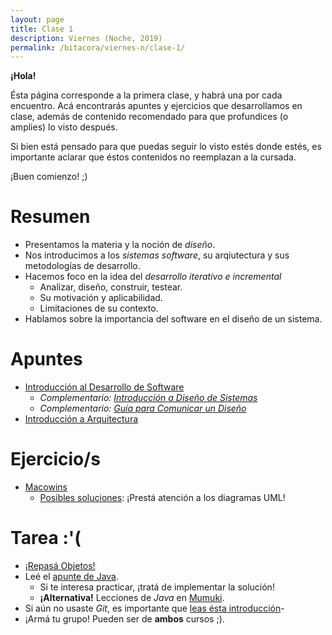```yaml
---
layout: page
title: Clase 1
description: Viernes (Noche, 2019)
permalink: /bitacora/viernes-n/clase-1/
---
```


**¡Hola!**

Ésta página corresponde a la primera clase, y habrá una por cada encuentro. Acá encontrarás apuntes y ejercicios que desarrollamos en clase, además de contenido recomendado para que profundices (o amplies) lo visto después. 

Si bien está pensado para que puedas seguir lo visto estés donde estés, es importante aclarar que éstos contenidos no reemplazan a la cursada.

¡Buen comienzo! ;)

# Resumen

- Presentamos la materia y la noción de _diseño_. 
- Nos introducimos a los _sistemas software_, su arqiutectura y sus metodologías de desarrollo.
- Hacemos foco en la idea del _desarrollo iterativo e incremental_
    - Analizar, diseño, construir, testear.
    - Su motivación y aplicabilidad.
    - Limitaciones de su contexto.
- Hablamos sobre la importancia del software en el diseño de un sistema.

# Apuntes

- [Introducción al Desarrollo de Software](https://docs.google.com/document/d/1TZeWMdtMOKv7fESrFyJEJXWLTVutGVy_Gho9h5e1tRY/edit#heading=h.hegow82vrh7m)
    - _Complementario: [Introducción a Diseño de Sistemas](https://docs.google.com/document/d/1mqWuU_5p9l6GIfHXSjcoyDXILWTKq2eW2dLFlIBOQzk)_
    - _Complementario: [Guía para Comunicar un Diseño](https://docs.google.com/document/d/1eXLlNppAX-7E2M8Xxs0MCckdn4XVEYmeQNaS_E1RqTc/edit)_
- [Introducción a Arquitectura](https://docs.google.com/document/d/1XaKMrWPA0jntDK29gtEDRw-CoQgWXfHOmdbmihg4MpE)

# Ejercicio/s

- [Macowins](https://docs.google.com/document/d/1mjWKl9YH9Bb39iIUl1bQj_xhx_-CjCAMpcAXRqKhVjU)
    - [Posibles soluciones](https://docs.google.com/document/d/17lZBUaVC8QMDYZG_JCPEcGk3-5lL9Iz6-iG5OmfoaMI): ¡Prestá atención a los diagramas UML!

# Tarea :'(
- [¡Repasá Objetos!](http://www.pdep.com.ar/material/apuntes/apuntes-de-la-cursada)
- Leé el [apunte de Java](https://docs.google.com/document/d/1VYBey56M0UU6C0689hAClAvF9ILE6E7nKIuOqrRJnWQ).
    - Si te interesa practicar, ¡tratá de implementar la solución!
    - **¡Alternativa!** Lecciones de _Java_ en [Mumuki](https://dds-utn-frba.mumuki.io).
- Si aún no usaste _Git_, es importante que [leas ésta introducción](https://docs.google.com/document/d/1nadC6-rwR2eRC0FYFWuq22pCRyZWXmCiPBuQ0cD-vMI/edit#heading=h.r9wuhoi4rpgq)-
- ¡Armá tu grupo! Pueden ser de **ambos** cursos ;).

